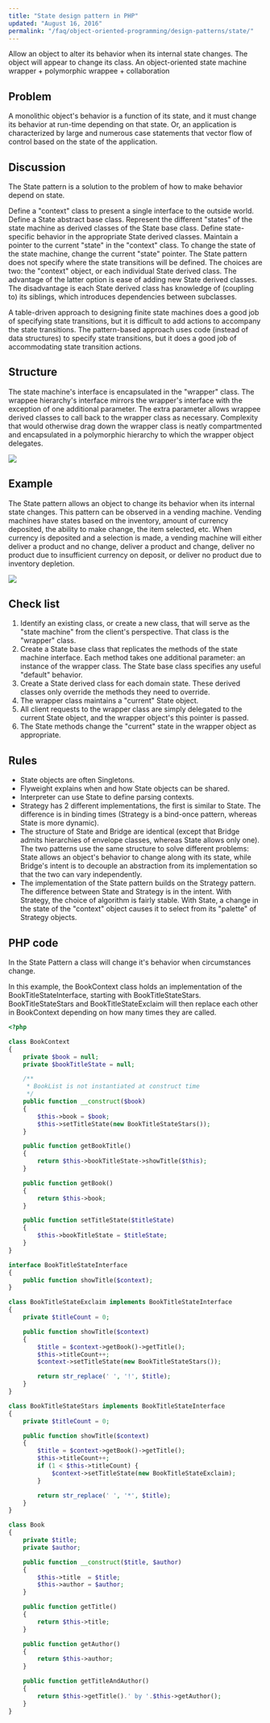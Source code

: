 ```yaml
---
title: "State design pattern in PHP"
updated: "August 16, 2016"
permalink: "/faq/object-oriented-programming/design-patterns/state/"
---
```


Allow an object to alter its behavior when its internal state changes. The object
will appear to change its class. An object-oriented state machine wrapper + polymorphic
wrappee + collaboration

## Problem

A monolithic object's behavior is a function of its state, and it must change its behavior at run-time depending on that state. Or, an application is characterized by large and numerous case statements that vector flow of control based on the state of the application.

## Discussion

The State pattern is a solution to the problem of how to make behavior depend on state.

Define a "context" class to present a single interface to the outside world.
Define a State abstract base class.
Represent the different "states" of the state machine as derived classes of the State base class.
Define state-specific behavior in the appropriate State derived classes.
Maintain a pointer to the current "state" in the "context" class.
To change the state of the state machine, change the current "state" pointer.
The State pattern does not specify where the state transitions will be defined. The choices are two: the "context" object, or each individual State derived class. The advantage of the latter option is ease of adding new State derived classes. The disadvantage is each State derived class has knowledge of (coupling to) its siblings, which introduces dependencies between subclasses.

A table-driven approach to designing finite state machines does a good job of specifying state transitions, but it is difficult to add actions to accompany the state transitions. The pattern-based approach uses code (instead of data structures) to specify state transitions, but it does a good job of accommodating state transition actions.

## Structure

The state machine's interface is encapsulated in the "wrapper" class. The wrappee hierarchy's interface mirrors the wrapper's interface with the exception of one additional parameter. The extra parameter allows wrappee derived classes to call back to the wrapper class as necessary. Complexity that would otherwise drag down the wrapper class is neatly compartmented and encapsulated in a polymorphic hierarchy to which the wrapper object delegates.

<img src="https://lh6.googleusercontent.com/SZDGJ3yFxb_CKTGYDmrBJ1SQMjUwVai_jspCfPJWKAU=w1206-h725-no">

## Example

The State pattern allows an object to change its behavior when its internal state changes. This pattern can be observed in a vending machine. Vending machines have states based on the inventory, amount of currency deposited, the ability to make change, the item selected, etc. When currency is deposited and a selection is made, a vending machine will either deliver a product and no change, deliver a product and change, deliver no product due to insufficient currency on deposit, or deliver no product due to inventory depletion.

<img src="https://lh6.googleusercontent.com/-fIYxLXOBc1Q/VPFc8lkDIWI/AAAAAAAACHA/0ULAmkgztK8/w1064-h676-no/State_example1-2x.png">

## Check list

1. Identify an existing class, or create a new class, that will serve as the "state machine" from the client's perspective. That class is the "wrapper" class.
2. Create a State base class that replicates the methods of the state machine interface. Each method takes one additional parameter: an instance of the wrapper class. The State base class specifies any useful "default" behavior.
3. Create a State derived class for each domain state. These derived classes only override the methods they need to override.
4. The wrapper class maintains a "current" State object.
5. All client requests to the wrapper class are simply delegated to the current State object, and the wrapper object's this pointer is passed.
6. The State methods change the "current" state in the wrapper object as appropriate.

## Rules

* State objects are often Singletons.
* Flyweight explains when and how State objects can be shared.
* Interpreter can use State to define parsing contexts.
* Strategy has 2 different implementations, the first is similar to State. The difference is in binding times (Strategy is a bind-once pattern, whereas State is more dynamic).
* The structure of State and Bridge are identical (except that Bridge admits hierarchies of envelope classes, whereas State allows only one). The two patterns use the same structure to solve different problems: State allows an object's behavior to change along with its state, while Bridge's intent is to decouple an abstraction from its implementation so that the two can vary independently.
* The implementation of the State pattern builds on the Strategy pattern. The difference between State and Strategy is in the intent. With Strategy, the choice of algorithm is fairly stable. With State, a change in the state of the "context" object causes it to select from its "palette" of Strategy objects.

## PHP code

In the State Pattern a class will change it's behavior when circumstances change.

In this example, the BookContext class holds an implementation of the BookTitleStateInterface, starting with BookTitleStateStars. BookTitleStateStars and BookTitleStateExclaim will then replace each other in BookContext depending on how many times they are called.

```php
<?php

class BookContext
{
    private $book = null;
    private $bookTitleState = null;

    /**
     * BookList is not instantiated at construct time
     */
    public function __construct($book)
    {
        $this->book = $book;
        $this->setTitleState(new BookTitleStateStars());
    }

    public function getBookTitle()
    {
        return $this->bookTitleState->showTitle($this);
    }

    public function getBook()
    {
        return $this->book;
    }

    public function setTitleState($titleState)
    {
        $this->bookTitleState = $titleState;
    }
}

interface BookTitleStateInterface
{
    public function showTitle($context);
}

class BookTitleStateExclaim implements BookTitleStateInterface
{
    private $titleCount = 0;

    public function showTitle($context)
    {
        $title = $context->getBook()->getTitle();
        $this->titleCount++;
        $context->setTitleState(new BookTitleStateStars());

        return str_replace(' ', '!', $title);
    }
}

class BookTitleStateStars implements BookTitleStateInterface
{
    private $titleCount = 0;

    public function showTitle($context)
    {
        $title = $context->getBook()->getTitle();
        $this->titleCount++;
        if (1 < $this->titleCount) {
            $context->setTitleState(new BookTitleStateExclaim);
        }

        return str_replace(' ', '*', $title);
    }
}

class Book
{
    private $title;
    private $author;

    public function __construct($title, $author)
    {
        $this->title  = $title;
        $this->author = $author;
    }

    public function getTitle()
    {
        return $this->title;
    }

    public function getAuthor()
    {
        return $this->author;
    }

    public function getTitleAndAuthor()
    {
        return $this->getTitle().' by '.$this->getAuthor();
    }
}
```
